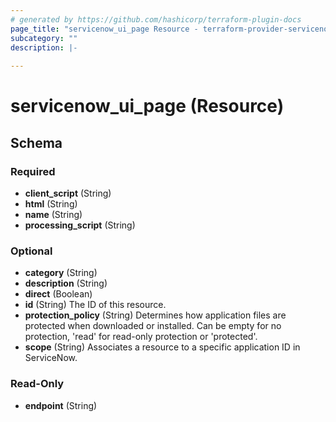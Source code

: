 ```yaml
---
# generated by https://github.com/hashicorp/terraform-plugin-docs
page_title: "servicenow_ui_page Resource - terraform-provider-servicenow"
subcategory: ""
description: |-
  
---
```


# servicenow_ui_page (Resource)





<!-- schema generated by tfplugindocs -->
## Schema

### Required

- **client_script** (String)
- **html** (String)
- **name** (String)
- **processing_script** (String)

### Optional

- **category** (String)
- **description** (String)
- **direct** (Boolean)
- **id** (String) The ID of this resource.
- **protection_policy** (String) Determines how application files are protected when downloaded or installed. Can be empty for no protection, 'read' for read-only protection or 'protected'.
- **scope** (String) Associates a resource to a specific application ID in ServiceNow.

### Read-Only

- **endpoint** (String)


